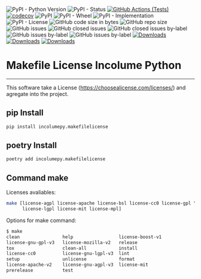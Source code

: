 ![PyPI - Python Version](https://img.shields.io/pypi/pyversions/incolumepy.makefilelicense)
![PyPI - Status](https://img.shields.io/pypi/status/incolumepy.makefilelicense)
[![GitHub Actions (Tests)](https://github.com/incolumepy/incolumepy.makefilelicense/workflows/Tests/badge.svg)](https://github.com/incolumepy/incolumepy.makefilelicense/)
[![codecov](https://codecov.io/gh/incolumepy/incolumepy.makefilelicense/branch/main/graph/badge.svg?token=QFULL7R8HX)](https://codecov.io/gh/incolumepy/incolumepy.makefilelicense)
![PyPI](https://img.shields.io/pypi/v/incolumepy.makefilelicense)
![PyPI - Wheel](https://img.shields.io/pypi/wheel/incolumepy.makefilelicense)
![PyPI - Implementation](https://img.shields.io/pypi/implementation/incolumepy.makefilelicense)
![PyPI - License](https://img.shields.io/pypi/l/incolumepy.makefilelicense)
![GitHub code size in bytes](https://img.shields.io/github/languages/code-size/incolumepy/incolumepy.makefilelicense)
![GitHub repo size](https://img.shields.io/github/repo-size/incolumepy/incolumepy.makefilelicense)
![GitHub issues](https://img.shields.io/github/issues/incolumepy/incolumepy.makefilelicense)
![GitHub closed issues](https://img.shields.io/github/issues-closed/incolumepy/incolumepy.makefilelicense)
![GitHub closed issues by-label](https://img.shields.io/github/issues-closed/incolumepy/incolumepy.makefilelicense/enhancement)
![GitHub issues by-label](https://img.shields.io/github/issues/incolumepy/incolumepy.makefilelicense/bug)
![GitHub issues by-label](https://img.shields.io/github/issues/incolumepy/incolumepy.makefilelicense/enhancement)
[![Downloads](https://pepy.tech/badge/incolumepy-makefilelicense)](https://pepy.tech/project/incolumepy-makefilelicense)
[![Downloads](https://pepy.tech/badge/incolumepy-makefilelicense/month)](https://pepy.tech/project/incolumepy-makefilelicense)
[![Downloads](https://pepy.tech/badge/incolumepy-makefilelicense/week)](https://pepy.tech/project/incolumepy-makefilelicense)
# Makefile License Incolume Python

---
This software take a License (https://choosealicense.com/licenses/) and agregate into the project.

## pip Install
```bash
pip install incolumepy.makefilelicense
```
## poetry Install
```bash
poetry add incolumepy.makefilelicense
```

[//]: # (## source)
[//]: # (1. Choice the source on https://github.com/incolumepy/incolumepy.makefilelicense/tags;)
[//]: # (2. unzip your package;)
[//]: # (3. cd incolumepy.makefilelicense-x.y.z;)
[//]: # (4.)

## Command make
Licenses avaliables:
```bash
make [license-agpl license-apache license-bsl license-cc0 license-gpl \
      license-lgpl license-mit license-mpl]
```

Options for make command:
```bash
$ make
clean                help                 license-boost-v1
license-gnu-gpl-v3   license-mozilla-v2   release
tox                  clean-all            install
license-cc0          license-gnu-lgpl-v3  lint
setup                unlicense            format
license-apache-v2    license-gnu-agpl-v3  license-mit
prerelease           test
```
